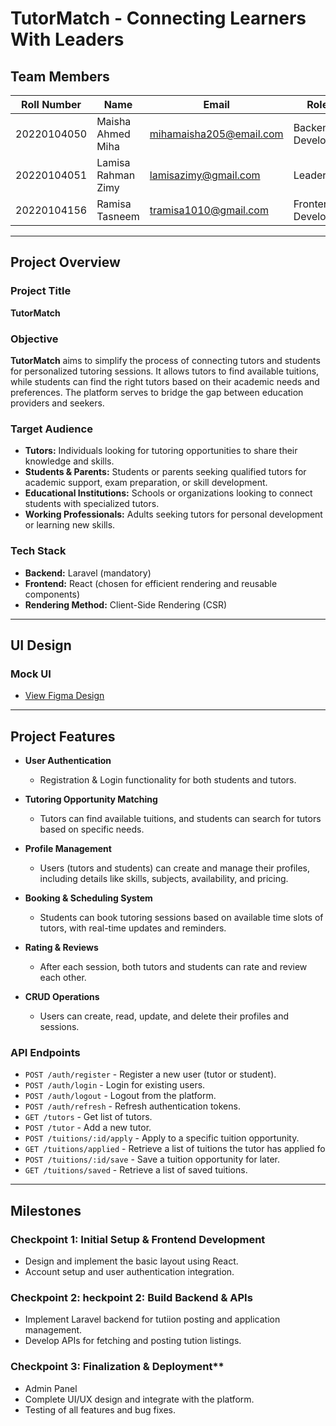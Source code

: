 # **TutorMatch - Connecting Learners With Leaders**

## **Team Members**

| Roll Number      |      Name              |        Email               |      Role            |
|------------------|------------------------|----------------------------|--------------------- |
| 20220104050      | Maisha Ahmed Miha      | mihamaisha205@email.com    |  Backend Developer   |
| 20220104051      | Lamisa Rahman Zimy     | lamisazimy@gmail.com       |        Leader        |
| 20220104156      | Ramisa Tasneem         | tramisa1010@gmail.com      |  Frontend Developer  |


---

## **Project Overview**

### **Project Title**
**TutorMatch**

### **Objective**
**TutorMatch** aims to simplify the process of connecting tutors and students for personalized tutoring sessions. It allows tutors to find available tuitions, while students can find the right tutors based on their academic needs and preferences. The platform serves to bridge the gap between education providers and seekers.

### **Target Audience**
- **Tutors:** Individuals looking for tutoring opportunities to share their knowledge and skills.
- **Students & Parents:** Students or parents seeking qualified tutors for academic support, exam preparation, or skill development.
- **Educational Institutions:** Schools or organizations looking to connect students with specialized tutors.
- **Working Professionals:** Adults seeking tutors for personal development or learning new skills.

### **Tech Stack**
- **Backend:** Laravel (mandatory)
- **Frontend:** React (chosen for efficient rendering and reusable components)
- **Rendering Method:** Client-Side Rendering (CSR)

---

## **UI Design**

### **Mock UI**

- [View Figma Design](https://www.figma.com/design/dXlFDC00rCt3yNcWttYWV8/TutorMatch?node-id=0-1&t=Hr8w7Sue9hJPtBnQ-1)

---

## **Project Features**

- **User Authentication**  
  - Registration & Login functionality for both students and tutors.
  
- **Tutoring Opportunity Matching**  
  - Tutors can find available tuitions, and students can search for tutors based on specific needs.

- **Profile Management**  
  - Users (tutors and students) can create and manage their profiles, including details like skills, subjects, availability, and pricing.

- **Booking & Scheduling System**  
  - Students can book tutoring sessions based on available time slots of tutors, with real-time updates and reminders.

- **Rating & Reviews**  
  - After each session, both tutors and students can rate and review each other.

- **CRUD Operations**  
  - Users can create, read, update, and delete their profiles and sessions.

### **API Endpoints**


- `POST /auth/register` - Register a new user (tutor or student).
- `POST /auth/login` - Login for existing users.
- `POST /auth/logout` - Logout from the platform.
- `POST /auth/refresh` - Refresh authentication tokens.
- `GET /tutors` - Get list of tutors.
- `POST /tutor` - Add a new tutor.
- `POST /tuitions/:id/apply` - Apply to a specific tuition opportunity.
- `GET /tuitions/applied` - Retrieve a list of tuitions the tutor has applied fo
- `POST /tuitions/:id/save` - Save a tuition opportunity for later.
- `GET /tuitions/saved` - Retrieve a list of saved tuitions.



---

## **Milestones**

### Checkpoint 1:  Initial Setup & Frontend Development
- Design and implement the basic layout using React.
- Account setup and user authentication integration.
  
### Checkpoint 2: heckpoint 2: Build Backend & APIs
- Implement Laravel backend for tutiion posting and application management.
- Develop APIs for fetching and posting tution listings.

### Checkpoint 3: Finalization & Deployment**
- Admin Panel
- Complete UI/UX design and integrate with the platform.
- Testing of all features and bug fixes.
  
